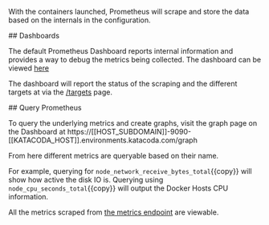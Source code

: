 With the containers launched, Prometheus will scrape and store the data based on the internals in the configuration.

## Dashboards

The default Prometheus Dashboard reports internal information and provides a way to debug the metrics being collected. The dashboard can be viewed [here](https://[[HOST_SUBDOMAIN]]-9090-[[KATACODA_HOST]].environments.katacoda.com/)

The dashboard will report the status of the scraping and the different targets at via the [/targets](https://[[HOST_SUBDOMAIN]]-9090-[[KATACODA_HOST]].environments.katacoda.com/targets) page.

## Query Prometheus

To query the underlying metrics and create graphs, visit the graph page on the Dashboard at https://[[HOST_SUBDOMAIN]]-9090-[[KATACODA_HOST]].environments.katacoda.com/graph

From here different metrics are queryable based on their name.

For example, querying for `node_network_receive_bytes_total`{{copy}} will show how active the disk IO is. Querying using `node_cpu_seconds_total`{{copy}} will output the Docker Hosts CPU information.

All the metrics scraped from [the metrics endpoint](https://[[HOST_SUBDOMAIN]]-9100-[[KATACODA_HOST]].environments.katacoda.com/metrics) are viewable.
